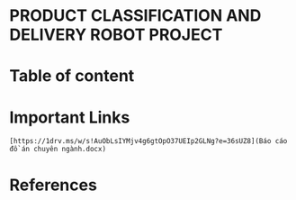 # PRODUCT CLASSIFICATION AND DELIVERY ROBOT PROJECT
 
# Table of content

# Important Links

    [https://1drv.ms/w/s!AuObLsIYMjv4g6gtOpO37UEIp2GLNg?e=36sUZ8](Báo cáo đồ án chuyên ngành.docx)

# References